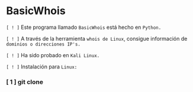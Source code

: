 # BasicWhois
`[ ! ]` Este programa llamado `BasicWhois` está hecho en `Python.`

`[ ! ]` A través de la herramienta `whois de Linux`, consigue información de `dominios o direcciones IP's.`

`[ ! ]` Ha sido probado en `Kali Linux.`

`[ ! ]` Instalación para `Linux:`

<h3>[ 1 ] git clone </h3>
